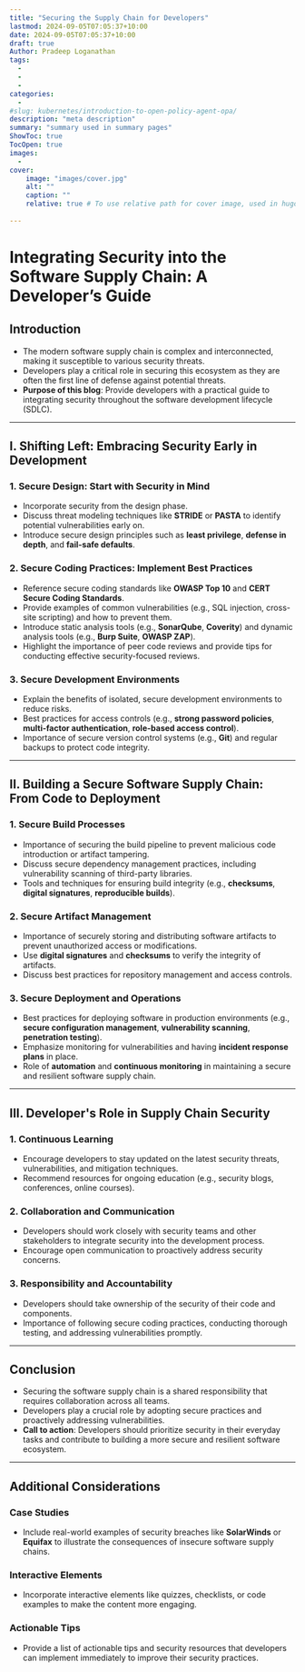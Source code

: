 ```yaml
---
title: "Securing the Supply Chain for Developers"
lastmod: 2024-09-05T07:05:37+10:00
date: 2024-09-05T07:05:37+10:00
draft: true
Author: Pradeep Loganathan
tags: 
  - 
  - 
  - 
categories:
  - 
#slug: kubernetes/introduction-to-open-policy-agent-opa/
description: "meta description"
summary: "summary used in summary pages"
ShowToc: true
TocOpen: true
images:
  - 
cover:
    image: "images/cover.jpg"
    alt: ""
    caption: ""
    relative: true # To use relative path for cover image, used in hugo Page-bundles
 
---
```


# Integrating Security into the Software Supply Chain: A Developer’s Guide

## Introduction

- The modern software supply chain is complex and interconnected, making it susceptible to various security threats.
- Developers play a critical role in securing this ecosystem as they are often the first line of defense against potential threats.
- **Purpose of this blog**: Provide developers with a practical guide to integrating security throughout the software development lifecycle (SDLC).

---

## I. Shifting Left: Embracing Security Early in Development

### 1. Secure Design: Start with Security in Mind
- Incorporate security from the design phase.
- Discuss threat modeling techniques like **STRIDE** or **PASTA** to identify potential vulnerabilities early on.
- Introduce secure design principles such as **least privilege**, **defense in depth**, and **fail-safe defaults**.

### 2. Secure Coding Practices: Implement Best Practices
- Reference secure coding standards like **OWASP Top 10** and **CERT Secure Coding Standards**.
- Provide examples of common vulnerabilities (e.g., SQL injection, cross-site scripting) and how to prevent them.
- Introduce static analysis tools (e.g., **SonarQube**, **Coverity**) and dynamic analysis tools (e.g., **Burp Suite**, **OWASP ZAP**).
- Highlight the importance of peer code reviews and provide tips for conducting effective security-focused reviews.

### 3. Secure Development Environments
- Explain the benefits of isolated, secure development environments to reduce risks.
- Best practices for access controls (e.g., **strong password policies**, **multi-factor authentication**, **role-based access control**).
- Importance of secure version control systems (e.g., **Git**) and regular backups to protect code integrity.

---

## II. Building a Secure Software Supply Chain: From Code to Deployment

### 1. Secure Build Processes
- Importance of securing the build pipeline to prevent malicious code introduction or artifact tampering.
- Discuss secure dependency management practices, including vulnerability scanning of third-party libraries.
- Tools and techniques for ensuring build integrity (e.g., **checksums**, **digital signatures**, **reproducible builds**).

### 2. Secure Artifact Management
- Importance of securely storing and distributing software artifacts to prevent unauthorized access or modifications.
- Use **digital signatures** and **checksums** to verify the integrity of artifacts.
- Discuss best practices for repository management and access controls.

### 3. Secure Deployment and Operations
- Best practices for deploying software in production environments (e.g., **secure configuration management**, **vulnerability scanning**, **penetration testing**).
- Emphasize monitoring for vulnerabilities and having **incident response plans** in place.
- Role of **automation** and **continuous monitoring** in maintaining a secure and resilient software supply chain.

---

## III. Developer's Role in Supply Chain Security

### 1. Continuous Learning
- Encourage developers to stay updated on the latest security threats, vulnerabilities, and mitigation techniques.
- Recommend resources for ongoing education (e.g., security blogs, conferences, online courses).

### 2. Collaboration and Communication
- Developers should work closely with security teams and other stakeholders to integrate security into the development process.
- Encourage open communication to proactively address security concerns.

### 3. Responsibility and Accountability
- Developers should take ownership of the security of their code and components.
- Importance of following secure coding practices, conducting thorough testing, and addressing vulnerabilities promptly.

---

## Conclusion

- Securing the software supply chain is a shared responsibility that requires collaboration across all teams.
- Developers play a crucial role by adopting secure practices and proactively addressing vulnerabilities.
- **Call to action**: Developers should prioritize security in their everyday tasks and contribute to building a more secure and resilient software ecosystem.

---

## Additional Considerations

### Case Studies
- Include real-world examples of security breaches like **SolarWinds** or **Equifax** to illustrate the consequences of insecure software supply chains.

### Interactive Elements
- Incorporate interactive elements like quizzes, checklists, or code examples to make the content more engaging.

### Actionable Tips
- Provide a list of actionable tips and security resources that developers can implement immediately to improve their security practices.
